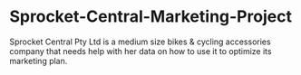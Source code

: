 # Sprocket-Central-Marketing-Project
Sprocket Central Pty Ltd is a medium size bikes &amp; cycling accessories company that needs help with her data on how to use it to optimize its marketing plan.
